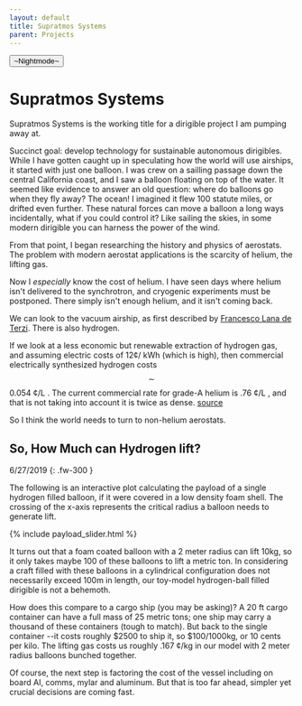 ```yaml
---
layout: default
title: Supratmos Systems
parent: Projects
---
```

<button class="btn js-toggle-dark-mode">~Nightmode~</button>

<script>
const toggleDarkMode = document.querySelector('.js-toggle-dark-mode')
const cssFile = document.querySelector('[rel="stylesheet"]')
const originalCssRef = cssFile.getAttribute('href')
const darkModeCssRef = originalCssRef.replace('just-the-docs.css', 'dark-mode-preview.css')

addEvent(toggleDarkMode, 'click', function(){
  if (cssFile.getAttribute('href') === originalCssRef) {
    cssFile.setAttribute('href', darkModeCssRef)
  } else {
    cssFile.setAttribute('href', originalCssRef)
  }
})
</script>

# Supratmos Systems

Supratmos Systems is the working title for a dirigible project I am pumping
away at. 

Succinct goal: develop technology for sustainable autonomous
dirigibles. While I have gotten caught up in speculating how the world will use
airships, it started with just one balloon.  I was crew on a sailling passage
down the central California coast, and I saw a balloon floating on top of the
water. It seemed like evidence to answer an old question: where do balloons go
when they fly away? The ocean! I imagined it flew 100 statute miles, or drifted
even further. These natural forces can move a balloon a long ways incidentally,
what if you could control it? Like sailing the skies, in some modern dirigible
you can harness the power of the wind. 

From that point, I began researching the history and physics of aerostats. The
problem with modern aerostat applications is the scarcity of helium, the
lifting gas.



Now I *especially* know the cost of helium. I have seen days where
helium isn't delivered to the synchrotron, and cryogenic experiments must be postponed. There simply isn't enough helium, and it isn't coming back. 


We can look to the vacuum airship, as first described by [Francesco Lana de
Terzi](https://en.wikipedia.org/wiki/Airship#/media/File:Flying_boat.png).
There is also hydrogen. 

If we look at a less economic but renewable extraction of hydrogen gas, and
assuming electric costs of 12¢/ kWh (which is high), then commercial
electrically synthesized hydrogen costs $$\sim$$ 0.054 ¢/L . The current
commercial rate for grade-A helium is .76 ¢/L , and that is not taking into
account it is twice as dense.
[source](https://prd-wret.s3-us-west-2.amazonaws.com/assets/palladium/production/s3fs-public/atoms/files/mcs-2019-heliu.pdf) 

So I think the world needs to turn to non-helium aerostats.



## So, How Much can Hydrogen lift?
6/27/2019
{: .fw-300 }

The following is an interactive plot calculating the payload of a single
hydrogen filled balloon, if it were covered in a low density foam shell. The
crossing of the x-axis represents the critical radius a balloon needs to
generate lift.


{% include payload_slider.html %}

It turns out that a foam coated balloon with a 2 meter radius can lift 10kg, so
it only takes maybe 100 of these balloons to lift a metric ton. In considering
a craft filled with these balloons in a cylindrical configuration does not
necessarily exceed 100m in length, our toy-model hydrogen-ball filled dirigible
is not a behemoth.

How does this compare to a cargo ship (you may be asking)? A 20 ft cargo
container can have a full mass of 25 metric tons; one ship may carry a thousand
of these containers (tough to match). But back to the single container --it
costs roughly $2500 to ship it, so $100/1000kg, or 10 cents per kilo. The
lifting gas costs us roughly .167 ¢/kg in our model with 2 meter radius
balloons bunched together. 

Of course, the next step is factoring the cost of
the vessel including on board AI, comms, mylar and aluminum. But that is too
far ahead, simpler yet crucial decisions are coming fast. 

